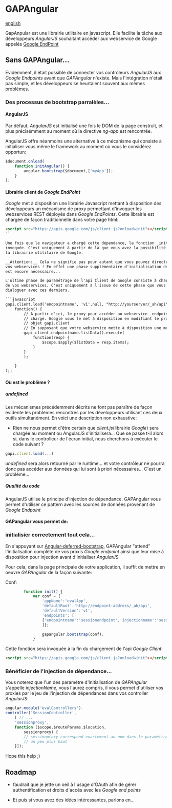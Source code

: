 # GAPAngular

[english](https://github.com/denispeyrusaubes/gapangular/blob/master/README-en.md)

GapAnpular est une librairie utilitaire en javascript.
Elle facilite la tâche aux développeurs _AngularJS_ souhaitant accéder 
aux webservice de Google appelés [Google EndPoint](www.google.com)

## Sans GAPAngular...

Evidemment, il était possible de connecter vos contrôleurs _AngularJS_
aux _Google Endpoints_ avant que _GAPAngular_ n'existe. Mais l'intégration
n'était pas simple, et les développeurs se heurtaient souvent aux mêmes
problèmes.

### Des processus de bootstrap parralèles...

#### AngularJS

Par défaut, _AngularJS_ est initialisé une fois le DOM de la page construit,
et plus précisémment au moment où la directive _ng-app_ est rencontrée.

AngularJS offre néanmoins une alternative à ce mécanisme qui consiste à 
initialiser vous même le  framework au moment où vous le considérez opportun:

```javascript
$document.onload(
	function initAngular() {
		angular.bootstrap($document,['myApp']);
	}
);

```

#### Librairie client de _Google EndPoint_

_Google_ met à disposition une librairie Javascript mettant à disposition des
développeurs un mécanisme de proxy permettant d'invoquer les webservices REST 
déployés dans _Google EndPoints_. Cette librairie est chargée de façon 
traditionnelle dans votre page html:

```html
<script src="https://apis.google.com/js/client.js?onload=init"></script>
``

Une fois que le navigateur a chargé cette dépendance, la fonction _init()_ est
invoquée. C'est uniquement à partir de là que vous avez la possibilité d'utiliser
la librairie utilitaire de Google. 

__Attention:__ Cela ne signifie pas pour autant que vous pouvez directement appeler 
vos webservices ! En effet une phase supplémentaire d'initialisation de la librairie 
est encore nécessaire...

L'ultime phase de paramétrage de l'api Client de Google consiste à charger les proxies
de vos webservices. C'est uniquement à l'issue de cette phase que vous pourrez
dialoguer avec ces derniers.

```javascript
gapi.client.load('endpointname', 'v1',null, "http://yourserver/_ah/api").then(
	function() {
		// A partir d'ici, le proxy pour accéder au webservice _endpointname_ est
		// chargé. Google vous le met à disposition en modifiant le protype de leur
		// objet gapi.client
		// En supposant que votre webservice mette à disposition une méthode listData()
		gapi.client.endpointname.listData().execute(
			function(resp) {
				$scope.$apply($listData = resp.items);
			}
		}
		);

	}
);;
```

#### Où est le problème ?

##### undefined

Les mécanismes précédemment décrits ne font pas paraître de façon évidente les problèmes
rencontrés par les développeurs utilisant ces deux outils simultanément.
En voici une description non exhaustive:

* Rien ne nous permet d'être certain que _client.js_(librairie _Google_) sera chargée
au moment ou AngularJS s'initialisera... Que se passe t-il alors si, dans le 
controlleur de l'écran initial, nous cherchons à exécuter le code suivant ? 

```javascript
gapi.client.load(...)
```

_undefined_  sera alors retourné par le runtime... et votre contrôleur ne pourra donc
pas accéder aux données qui lui sont à priori nécessaires... C'est un problème...

##### Qualité du code

AngularJS utilise le principe d'injection de dépendance. GAPAngular vous permet 
d'utiliser ce pattern avec les sources de données provenant de _Google Endpoint_

#### GAPangular vous permet de:

### initialisier correctement tout cela...

En s'appuyant sur [Angular-deferred-bootstrap](http://...), GAPAngular "attend" 
l'initialisation complète de vos proxis _Google endpoint_ ainsi que leur mise à 
disposition pour injection avant d'initialiser _AngularJS_

Pour cela, dans la page principale de votre application, il suffit de mettre
en oeuvre _GAPAngular_ de la façon suivante:

Conf:
```javascript
		function init() {
			var conf = {
				'appName':'evalApp',
				'defaultRoot':'http://endpoint-address/_ah/api',
				'defaultVersion':'v1',
				'endpoints': [
				{'endpointname':'sessionendpoint','injectionname':'sessionproxy'}
				]};

				gapangular.bootstrap(conf);
			}
```

Cette fonction sera invoquée à la fin du chargement de l'api _Google Client_:

```html
<script src="https://apis.google.com/js/client.js?onload=init"></script>
```

### Bénéficier de l'injection de dépendance...

Vous noterez que l'un des paramètre d'initialisation de _GAPAngular_ s'appelle 
_injectionName_, vous l'aurez compris, il vous permet d'utiliser vos proxies
par le jeu de l'injection de dépendances dans vos controller _AngularJS_:

```javascript
angular.module('evalControllers').
controller('SessionController', 
	[ // ...
	'sessionproxy',
	function ($scope,$routeParams,$location,
		sessionproxy) {
		// sessionproxy correspond exactement au nom dans le paramétrage donné
		// un peu plus haut
	}]);
```

Hope this help ;)

## Roadmap

* faudrait que je jette un oeil à l'usage d'OAuth afin de gérer authentification 
et droits d'accès avec les _Google end points_

* Et puis si vous avez des idées intéressantes, parlons en...










